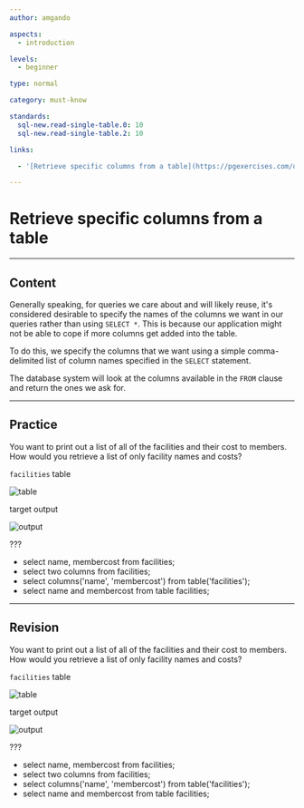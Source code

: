 ```yaml
---
author: amgando

aspects:
  - introduction

levels:
  - beginner

type: normal

category: must-know

standards:
  sql-new.read-single-table.0: 10
  sql-new.read-single-table.2: 10

links:

  - '[Retrieve specific columns from a table](https://pgexercises.com/questions/basic/selectspecific.html){documentation}'

---
```


# Retrieve specific columns from a table

---
## Content

Generally speaking, for queries we care about and will likely reuse, it's considered desirable to specify the names of the columns we want in our queries rather than using `SELECT *`. This is because our application might not be able to cope if more columns get added into the table.

To do this, we specify the columns that we want using a simple comma-delimited list of column names specified in the `SELECT` statement.

The database system will look at the columns available in the `FROM` clause and return the ones we ask for.

---
## Practice

You want to print out a list of all of the facilities and their cost to members. How would you retrieve a list of only facility names and costs?

`facilities` table

![table](https://i.imgur.com/cUIabdz.png)

target output

![output](https://i.imgur.com/Kgo1gf3.png)

???

* select name, membercost from facilities;
* select two columns from facilities;
* select columns('name', 'membercost') from table('facilities');
* select name and membercost from table facilities;

---
## Revision

You want to print out a list of all of the facilities and their cost to members. How would you retrieve a list of only facility names and costs?

`facilities` table

![table](https://i.imgur.com/cUIabdz.png)

target output

![output](https://i.imgur.com/Kgo1gf3.png)

???

* select name, membercost from facilities;
* select two columns from facilities;
* select columns('name', 'membercost') from table('facilities');
* select name and membercost from table facilities;


